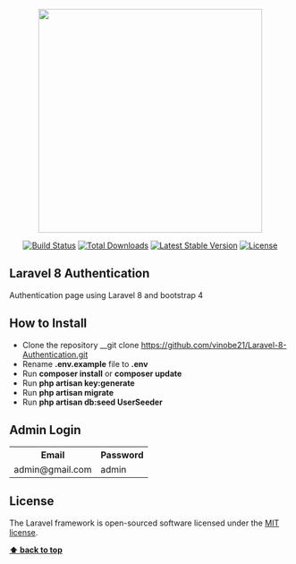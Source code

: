 <p align="center"><a href="https://laravel.com" target="_blank"><img src="https://raw.githubusercontent.com/laravel/art/master/logo-lockup/5%20SVG/2%20CMYK/1%20Full%20Color/laravel-logolockup-cmyk-red.svg" width="400"></a></p>

<p align="center">
<a href="https://travis-ci.org/laravel/framework"><img src="https://travis-ci.org/laravel/framework.svg" alt="Build Status"></a>
<a href="https://packagist.org/packages/laravel/framework"><img src="https://poser.pugx.org/laravel/framework/d/total.svg" alt="Total Downloads"></a>
<a href="https://packagist.org/packages/laravel/framework"><img src="https://poser.pugx.org/laravel/framework/v/stable.svg" alt="Latest Stable Version"></a>
<a href="https://packagist.org/packages/laravel/framework"><img src="https://poser.pugx.org/laravel/framework/license.svg" alt="License"></a>
</p>

## Laravel 8 Authentication

Authentication page using Laravel 8 and bootstrap 4


## How to Install

- Clone the repository __git clone https://github.com/vinobe21/Laravel-8-Authentication.git
- Rename __.env.example__ file to __.env__
- Run __composer install__ or __composer update__
- Run __php artisan key:generate__
- Run __php artisan migrate__
- Run __php artisan db:seed UserSeeder__

## Admin Login
<table>
    <tr><th>Email</th><th>Password</th><tr>
    <tr><td>admin@gmail.com</td><td>admin</td><tr>
</table>

## License
The Laravel framework is open-sourced software licensed under the [MIT license](https://opensource.org/licenses/MIT).

**[⬆ back to top](#laravel-8-authentication)**
